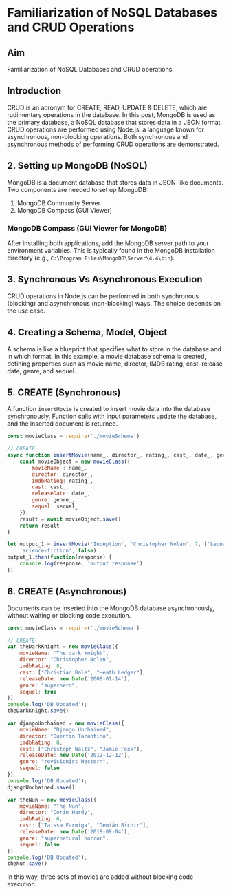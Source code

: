 # Familiarization of NoSQL Databases and CRUD Operations

## Aim
Familiarization of NoSQL Databases and CRUD operations.

## Introduction
CRUD is an acronym for CREATE, READ, UPDATE & DELETE, which are rudimentary operations in the database. In this post, MongoDB is used as the primary database, a NoSQL database that stores data in a JSON format. CRUD operations are performed using Node.js, a language known for asynchronous, non-blocking operations. Both synchronous and asynchronous methods of performing CRUD operations are demonstrated.

## 2. Setting up MongoDB (NoSQL)
MongoDB is a document database that stores data in JSON-like documents. Two components are needed to set up MongoDB:
1. MongoDB Community Server
2. MongoDB Compass (GUI Viewer)

### MongoDB Compass (GUI Viewer for MongoDB)
After installing both applications, add the MongoDB server path to your environment variables. This is typically found in the MongoDB installation directory (e.g., `C:\Program Files\MongoDB\Server\4.4\bin`).

## 3. Synchronous Vs Asynchronous Execution
CRUD operations in Node.js can be performed in both synchronous (blocking) and asynchronous (non-blocking) ways. The choice depends on the use case.

## 4. Creating a Schema, Model, Object
A schema is like a blueprint that specifies what to store in the database and in which format. In this example, a movie database schema is created, defining properties such as movie name, director, IMDB rating, cast, release date, genre, and sequel.

## 5. CREATE (Synchronous)
A function `insertMovie` is created to insert movie data into the database synchronously. Function calls with input parameters update the database, and the inserted document is returned.

```javascript
const movieClass = require('./movieSchema')

// CREATE
async function insertMovie(name_, director_, rating_, cast_, date_, genre_, sequel_){
    const movieObject = new movieClass({
        movieName : name_,
        director: director_,
        imdbRating: rating_,
        cast: cast_,
        releaseDate: date_,
        genre: genre_,
        sequel: sequel_
    });
    result = await movieObject.save()
    return result
}

let output_1 = insertMovie('Inception', 'Christopher Nolan', 7, ['Leonardo DiCaprio', 'Cillian Murphy'], new Date('2010-07-16'),
    'science-fiction', false)
output_1.then(function(response) {
    console.log(response, 'output response')
})
```

## 6. CREATE (Asynchronous)
Documents can be inserted into the MongoDB database asynchronously, without waiting or blocking code execution.

```javascript
const movieClass = require('./movieSchema')

// CREATE
var theDarkKnight = new movieClass({
    movieName: "The dark knight",
    director: "Christopher Nolan",
    imdbRating: 8,
    cast: ["Christian Bale", "Heath Ledger"],
    releaseDate: new Date('2008-01-14'),
    genre: "superhero",
    sequel: true
})
console.log('DB Updated');
theDarkKnight.save()

var djangoUnchained = new movieClass({
    movieName: "Django Unchained",
    director: "Quentin Tarantino",
    imdbRating: 8,
    cast: ["Christoph Waltz", "Jamie Foxx"],
    releaseDate: new Date('2012-12-12'),
    genre: "revisionist Western",
    sequel: false
})
console.log('DB Updated');
djangoUnchained.save()

var theNun = new movieClass({
    movieName: "The Nun",
    director: "Corin Hardy",
    imdbRating: 6,
    cast: ["Taissa Farmiga", "Demián Bichir"],
    releaseDate: new Date('2018-09-04'),
    genre: "supernatural horror",
    sequel: false
})
console.log('DB Updated');
theNun.save()
```

In this way, three sets of movies are added without blocking code execution.
